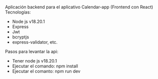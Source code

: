 Aplicación backend para el aplicativo Calendar-app (Frontend con React) 
Tecnologías:
- Node js v18.20.1
- Express
- Jwt
- bcryptjs
- express-validator, etc.

Pasos para levantar la api:
- Tener node js v18.20.1
- Ejecutar el comando: npm install
- Ejecutar el comanto: npm run dev
